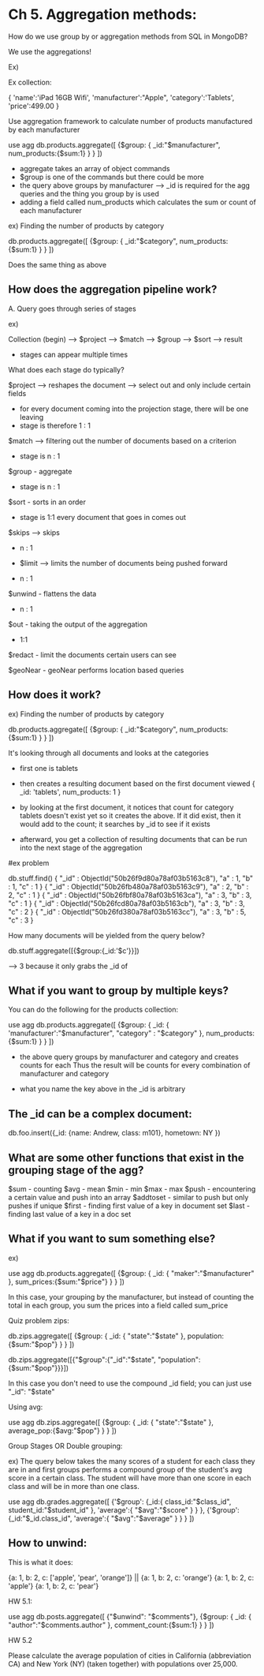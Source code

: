 # Ch 5. Aggregation methods:

How do we use group by or aggregation methods from SQL in MongoDB?

We use the aggregations!

Ex)

Ex collection:

{
  'name':'iPad 16GB Wifi',
  'manufacturer':"Apple",
	'category':'Tablets',
	'price':499.00
}

Use aggregation framework to calculate number of products manufactured by each
manufacturer

use agg
db.products.aggregate([
    {$group:
     {
	      _id:"$manufacturer",
	       num_products:{$sum:1}
     }
    }
])

- aggregate takes an array of object commands
- $group is one of the commands but there could be more
- the query above groups by manufacturer --> _id is required for the agg queries
  and the thing you group by is used
- adding a field called num_products which calculates the sum or count of each manufacturer

ex)
Finding the number of products by category

db.products.aggregate([
    {$group:
     {
	      _id:"$category",
	       num_products:{$sum:1}
     }
    }
])

Does the same thing as above


## How does the aggregation pipeline work?

A. Query goes through series of stages

ex)

Collection (begin) --> $project --> $match --> $group --> $sort --> result

- stages can appear multiple times

What does each stage do typically?

$project --> reshapes the document --> select out and only include certain fields
- for every document coming into the projection stage, there will be one leaving
- stage is therefore 1 : 1

$match --> filtering out the number of documents based on a criterion
- stage is n : 1

$group - aggregate
- stage is n : 1

$sort - sorts in an order
- stage is 1:1 every document that goes in comes out

$skips --> skips
- n : 1

- $limit --> limits the number of documents being pushed forward
- n : 1

$unwind - flattens the data
- n : 1

$out - taking the output of the aggregation
- 1:1

$redact - limit the documents certain users can see

$geoNear - geoNear performs location based queries



## How does it work?

ex)
Finding the number of products by category

db.products.aggregate([
    {$group:
     {
	      _id:"$category",
	       num_products:{$sum:1}
     }
    }
])

It's looking through all documents and looks at the categories
- first one is tablets
- then creates a resulting document based on the first document viewed
{
 _id: 'tablets',
  num_products: 1
}
- by looking at the first document, it notices that count for category tablets doesn't exist yet so it creates the above. If it did exist, then it would add to the count; it searches by _id to see if it exists

- afterward, you get a collection of resulting documents that can be run into the next stage of the aggregation


#ex problem

db.stuff.find()
{ "_id" : ObjectId("50b26f9d80a78af03b5163c8"), "a" : 1, "b" : 1, "c" : 1 }
{ "_id" : ObjectId("50b26fb480a78af03b5163c9"), "a" : 2, "b" : 2, "c" : 1 }
{ "_id" : ObjectId("50b26fbf80a78af03b5163ca"), "a" : 3, "b" : 3, "c" : 1 }
{ "_id" : ObjectId("50b26fcd80a78af03b5163cb"), "a" : 3, "b" : 3, "c" : 2 }
{ "_id" : ObjectId("50b26fd380a78af03b5163cc"), "a" : 3, "b" : 5, "c" : 3 }

How many documents will be yielded from the query below?

db.stuff.aggregate([{$group:{_id:'$c'}}])

--> 3 because it only grabs the _id of


## What if you want to group by multiple keys?

You can do the following for the products collection:

use agg
db.products.aggregate([
    {$group:
       {
  	      _id: {
            'manufacturer':"$manufacturer",
            "category" : "$category"
            },
  	         num_products:{$sum:1}
       }
    }
])

- the above query groups by manufacturer and category and creates counts for each
Thus the result will be counts for every combination of manufacturer and category

- what you name the key above in the _id is arbitrary

## The _id can be a complex document:

db.foo.insert({_id: {name: Andrew, class: m101}, hometown: NY })

## What are some other functions that exist in the grouping stage of the agg?

$sum - counting
$avg - mean
$min - min
$max - max
$push - encountering a certain value and push into an array
$addtoset - similar to push but only pushes if unique
$first - finding first value of a key in document set
$last - finding last value of a key in a doc set


## What if you want to sum something else?

ex)

use agg
db.products.aggregate([
    {$group:
     {
	 _id: {
	     "maker":"$manufacturer"
	 },
	 sum_prices:{$sum:"$price"}
     }
    }
])

In this case, your grouping by the manufacturer, but instead of counting the total in each
group, you sum the prices into a field called sum_price

Quiz problem zips:

db.zips.aggregate([
    {$group:
     {
	 _id: {
	     "state":"$state"
	 },
	 population:{$sum:"$pop"}
     }
    }
])

db.zips.aggregate([{"$group":{"_id":"$state", "population":{$sum:"$pop"}}}])

In this case you don't need to use the compound _id field; you can just use
"_id": "$state"

Using avg:

use agg
db.zips.aggregate([
    {$group:
     {
    	 _id: {
    	     "state":"$state"
    	 },
    	  average_pop:{$avg:"$pop"}
     }
    }
])

Group Stages OR Double grouping:

ex)
The query below takes the many scores of a student for each class they are in
and first groups performs a compound group of the student's avg score in a certain class. The
student will have more than one score in each class and will be in more than one class.


use agg
db.grades.aggregate([
    {'$group':
      {_id:{
          class_id:"$class_id",
          student_id:"$student_id"
          },
      'average':{
          "$avg":"$score"
        }
      }
    },
    {'$group':
      {_id:"$_id.class_id",
        'average':{
          "$avg":"$average"
          }
      }
    }
])


## How to unwind:

This is what it does:

{a: 1, b: 2, c: ['apple', 'pear', 'orange']}
||
{a: 1, b: 2, c: 'orange'}
{a: 1, b: 2, c: 'apple'}
{a: 1, b: 2, c: 'pear'}

HW 5.1:

use agg
db.posts.aggregate([
    {"$unwind": "$comments"},
    {$group:
     {
    	 _id: {
    	     "author":"$comments.author"
    	 },
    	  comment_count:{$sum:1}
     }
    }
])


HW 5.2  

Please calculate the average population of cities in California (abbreviation CA) and New York (NY) (taken together) with populations over 25,000.
